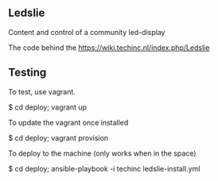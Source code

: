 Ledslie
-------

Content and control of a community led-display

The code behind the https://wiki.techinc.nl/index.php/Ledslie
 
Testing 
-------
To test, use vagrant.

$ cd deploy; vagrant up

To update the vagrant once installed

$ cd deploy; vagrant provision

To deploy to the machine (only works when in the space)

$ cd deploy; ansible-playbook -i techinc ledslie-install.yml 
